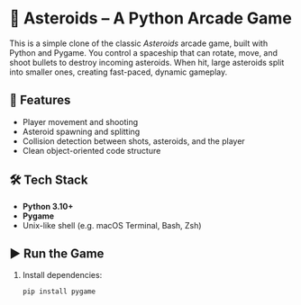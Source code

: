 # 🚀 Asteroids – A Python Arcade Game

This is a simple clone of the classic *Asteroids* arcade game, built with Python and Pygame. You control a spaceship that can rotate, move, and shoot bullets to destroy incoming asteroids. When hit, large asteroids split into smaller ones, creating fast-paced, dynamic gameplay.

## 🎯 Features
- Player movement and shooting
- Asteroid spawning and splitting
- Collision detection between shots, asteroids, and the player
- Clean object-oriented code structure

## 🛠 Tech Stack
- **Python 3.10+**
- **Pygame**
- Unix-like shell (e.g. macOS Terminal, Bash, Zsh)

## ▶️ Run the Game
1. Install dependencies:
   ```bash
   pip install pygame
